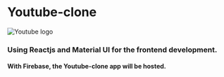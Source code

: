 # Youtube-clone

![Youtube logo](https://www.youtube.com/img/desktop/yt_1200.png)

### Using **Reactjs** and **Material UI** for the frontend development.

#### With **Firebase**, the Youtube-clone app will be hosted.
